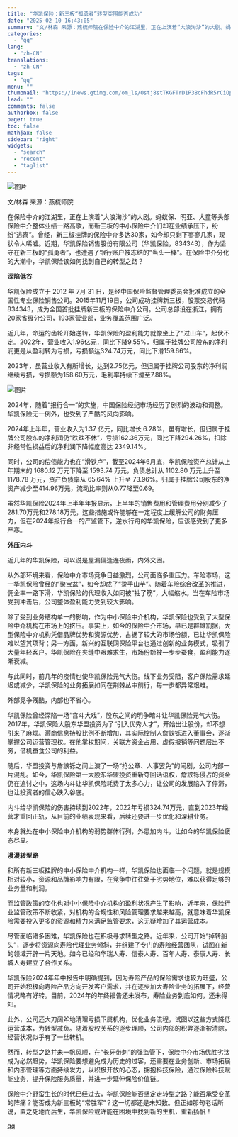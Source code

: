 ```yaml
---
title: "华凯保险：新三板“孤勇者”转型突围能否成功"
date: "2025-02-10 16:43:05"
summary: "文/林森 来源：燕梳师院在保险中介的江湖里，正在上演着“大浪淘沙”的大剧。蚂蚁保、明亚、大童等头部保..."
categories:
  - "qq"
lang:
  - "zh-CN"
translations:
  - "zh-CN"
tags:
  - "qq"
menu: ""
thumbnail: "https://inews.gtimg.com/om_ls/Ostj8stTKGFTrD1P38cFhdR5rCiOpLtceNTZfEEC7Nwg4AA_640360/0"
lead: ""
comments: false
authorbox: false
pager: true
toc: false
mathjax: false
sidebar: "right"
widgets:
  - "search"
  - "recent"
  - "taglist"
---
```


![图片](https://inews.gtimg.com/om_bt/OGqJGmH3-UHQLMI50OwwR6RA5oHUGCe7F1XpMgMMrQJZMAA/641)

文/林森 来源：燕梳师院

在保险中介的江湖里，正在上演着“大浪淘沙”的大剧。蚂蚁保、明亚、大童等头部保险中介整体业绩一路高歌，而新三板的中小保险中介们却在业绩承压下，纷纷“逃离”。曾经，新三板挂牌的保险中介多达30家，如今却只剩下寥寥几家，现状令人唏嘘。近期，华凯保险销售股份有限公司（华凯保险，834343），作为坚守在新三板的“孤勇者”，也遭遇了银行账户被冻结的“当头一棒”。在保险中介分化的大潮中，华凯保险该如何找到自己的转型之路？

**深陷低谷**

华凯保险成立于 2012 年 7月 31 日，是经中国保险监督管理委员会批准成立的全国性专业保险销售公司。2015年11月19日，公司成功挂牌新三板，股票交易代码834343，成为全国首批挂牌新三板的保险中介公司。公司总部设在浙江，拥有20家省级分公司，193家营业部，业务覆盖范围广泛。

近几年，命运的齿轮开始逆转，华凯保险的盈利能力就像坐上了“过山车”，起伏不定。2022年，营业收入1.96亿元，同比下降9.55%，归属于挂牌公司股东的净利润更是从盈利转为亏损，亏损额达324.74万元，同比下滑159.66%。

2023年，虽营业收入有所增长，达到2.75亿元，但归属于挂牌公司股东的净利润继续亏损，亏损额为158.60万元，毛利率持续下滑至7.88%。

![图片](https://inews.gtimg.com/om_bt/O0-uRpEciJY0IjtUXUiu24Men8qkji3y6VNj1N3LUDsGcAA/641)

2024年，随着“报行合一”的实施，中国保险经纪市场经历了剧烈的波动和调整。华凯保险无一例外，也受到了严酷的风向影响。

2024年上半年，营业收入为1.37 亿元，同比增长 6.28%，虽有增长，但归属于挂牌公司股东的净利润仍“跌跌不休”，亏损162.36万元，同比下降294.26%，扣除非经常性损益后的净利润下降幅度高达 2349.14%。

同时，公司的偿债能力也在“滑铁卢”，截至2024年6月底，华凯保险资产总计从上年期末的 1680.12 万元下降至 1593.74 万元，负债总计从 1102.80 万元上升至 1178.78 万元，资产负债率从 65.64% 上升至 73.96%。归属于挂牌公司股东的净资产减少至414.96万元，流动比率则从0.77降至0.69。

虽然华凯保险2024年上半年年报显示，上半年的销售费用和管理费用分别减少了281.70万元和278.18万元，这些措施或许能够在一定程度上缓解公司的财务压力，但在2024年报行合一的严监管下，逆水行舟的华凯保险，应该感受到了更多严寒。

**外压内斗**

近几年的华凯保险，可以说是屋漏偏逢连夜雨，内外交困。

从外部环境来看，保险中介市场竞争日益激烈，公司面临多重压力。车险市场，这一华凯保险曾经的“聚宝盆”，如今却成了“烫手山芋”。随着车险综合改革的推进，佣金率一路下滑，华凯保险的代理收入如同被“抽了筋”，大幅缩水。当在车险市场受到冲击后，公司整体盈利能力受到较大影响。

除了受到业务结构单一的影响，作为中小保险中介机构，华凯保险也受到了大型保险中介机构在市场上的挤压。事实上，如今的保险中介市场，早已是群雄割据，大型保险中介机构凭借品牌优势和资源优势，占据了较大的市场份额，已让华凯保险难以望其项背；另一方面，新兴的互联网保险平台也通过创新的业务模式，吸引了大量年轻客户。华凯保险在夹缝中艰难求生，市场份额被一步步蚕食，盈利能力逐渐衰减。

与此同时，前几年的疫情也使华凯保险元气大伤。线下业务受阻，客户保险需求延迟或减少，华凯保险的业务拓展如同在荆棘丛中前行，每一步都异常艰难。

外部竞争残酷，内部也不省心。

华凯保险曾经深陷一场“宫斗大戏”，股东之间的明争暗斗让华凯保险元气大伤。2017年，华凯保险大股东华盟投资为了“引入优秀人才”，开始出让股份，却不想引来了麻烦。灏商信息持股比例不断增加，其实际控制人詹詇铄进入董事会，逐渐掌握公司运营管理权。在他掌权期间，关联方资金占用、虚假报销等问题层出不穷，借机蚕食公司的利益。

随后，华盟投资与詹詇铄之间上演了一场“抢公章、人事罢免”的闹剧，公司内部一片混乱。如今，华凯保险第一大股东华盟投资重新夺回话语权，詹詇铄侵占的资金仍在追讨之中，这场内斗让华凯保险耗费了太多心力，让公司的发展陷入了停滞，也让投资者的信心跌入谷底。

内斗给华凯保险的伤害持续到2022年，2022年亏损324.74万元，直到2023年经营才重回正轨，从目前的业绩表现来看，后续还要进一步优化和深耕业务。

本身就处在中小保险中介机构的弱势群体行列，外患加内斗，让如今的华凯保险疲态尽显。

**漫漫转型路**

和所有新三板挂牌的中小保险中介机构一样，华凯保险也面临一个问题，就是规模相对较小，资源和品牌影响力有限，在竞争中往往处于劣势地位，难以获得足够的业务量和利润。

而监管政策的变化也对中小保险中介机构的盈利状况产生了影响，近年来，保险行业监管政策不断收紧，对机构的合规性和风险管理要求越来越高，就意味着华凯保险需要投入更多的资源和精力来满足监管要求，这无疑增加了其运营成本。

尽管面临诸多困难，华凯保险也在积极寻求转型之路。近年来，公司开始“掉转船头”，逐步将资源向寿险代理业务倾斜，并组建了专门的寿险经营团队，试图在新的领域开辟一片天地。如今已经和华瑞人寿、信泰人寿、百年人寿、泰康人寿、长城人寿建立了合作关系。

华凯保险2024年年中报告中明确提到，因为寿险产品的保险需求也较为旺盛，公司开始积极向寿险产品方向开发客户需求，并在逐步加大寿险业务的拓展下，经营情况略有好转。目前，2024年的年终报告还未发布，寿险业务到底如何，还未得知。

此外，公司还大刀阔斧地清理亏损下属机构，优化业务流程，试图以这些方式降低运营成本，为转型减负。随着股权关系的逐步理顺，公司内部的积弊逐渐被清除，经营状况似乎有了一丝转机。

然而，转型之路并未一帆风顺，在“长牙带刺”的强监管下，保险中介市场优胜劣汰成为必然趋势，华凯保险要想避免成为历史的过客，还需要在业务创新、市场拓展和内部管理等方面持续发力，以积极开放的心态，拥抱科技保险，通过保险科技赋能业务，提升保险服务质量，并进一步延伸保险价值链。

保险中介野蛮生长的时代已经过去，华凯保险能否坚定走转型之路？能否承受变革的阵痛？能否成为新三板的“常胜军”？这一切都还是未知数。但正如那句老话所说，置之死地而后生，华凯保险或许能在困境中找到新的生机，重新扬帆！

[qq](https://new.qq.com/rain/a/20250210A05RZ900)

